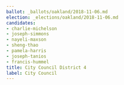 ```yaml
---
ballot: _ballots/oakland/2018-11-06.md
election: _elections/oakland/2018-11-06.md
candidates:
- charlie-michelson
- joseph-simmons
- nayeli-maxson
- sheng-thao
- pamela-harris
- joseph-tanios
- francis-hummel
title: City Council District 4
label: City Council
---
```

